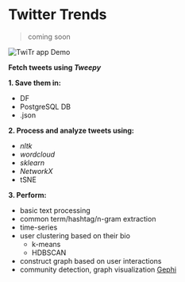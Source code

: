 # Twitter Trends  
> coming soon

![TwiTr app Demo](https://github.com/apaks/twitter-data-mining/blob/master/demo.gif)

**Fetch tweets using _Tweepy_**    

**1. Save them in:**  
  - DF
  - PostgreSQL DB
  - .json

**2. Process and analyze tweets using:**  
  - *nltk*
  - *wordcloud*
  - *sklearn*  
  - *NetworkX*
  - tSNE

**3. Perform:**  
  - basic text processing  
  - common term/hashtag/n-gram extraction  
  - time-series
  - user clustering based on their bio
    - k-means
    - HDBSCAN
  - construct graph based on user interactions  
  - community detection, graph visualization [Gephi](https://gephi.org/)
  

